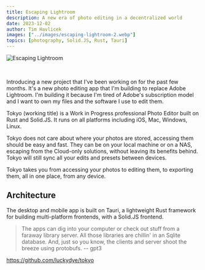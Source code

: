 ```yaml
---
title: Escaping Lightroom
description: A new era of photo editing in a decentralized world
date: 2023-12-02
author: Tim Havlicek
images: ["../images/escaping-lightroom-2.webp"]
topics: [photography, Solid.JS, Rust, Tauri]
---
```


![Escaping Lightroom](./images/escaping-lightroom.webp)

<br/>

Introducing a new project that I've been working on for the past few months.
It's a new photo editing app that I'm building to replace Adobe Lightroom. I'm building it because I'm tired of Adobe's subscription model and I want to own my files and the software I use to edit them.

Tokyo (working title) is a Work in Progress professional Photo Editor built on Rust and Solid.JS. It runs on all platforms including iOS, Mac, Windows, Linux.

Tokyo does not care about where your photos are stored, accessing them should be easy and fast. They can be on your local machine or on a NAS, escaping from the Cloud-only solutions, without leaving its benefits behind. Tokyo will still sync all your edits and presets between devices.

Tokyo takes you from accessing your photos to editing them, to exporting them, all in one place, from any device.

## Architecture

The desktop and mobile app is built on Tauri, a lightweight Rust framework for building multi-platform frontends, with a Solid.JS frontend.

> The apps can dig into your computer or check out stuff from a faraway library server. All those libraries are chillin' in an Sqlite database. And, just so you know, the clients and server shoot the breeze using protobufs. -- gpt3

https://github.com/luckydye/tokyo
